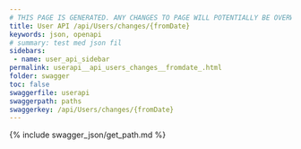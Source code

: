 ```yaml
---
# THIS PAGE IS GENERATED. ANY CHANGES TO PAGE WILL POTENTIALLY BE OVERWRITTEN.
title: User API /api/Users/changes/{fromDate}
keywords: json, openapi
# summary: test med json fil
sidebars: 
 - name: user_api_sidebar
permalink: userapi__api_users_changes__fromdate_.html
folder: swagger
toc: false
swaggerfile: userapi
swaggerpath: paths
swaggerkey: /api/Users/changes/{fromDate}
---
```

{% include swagger_json/get_path.md %}
